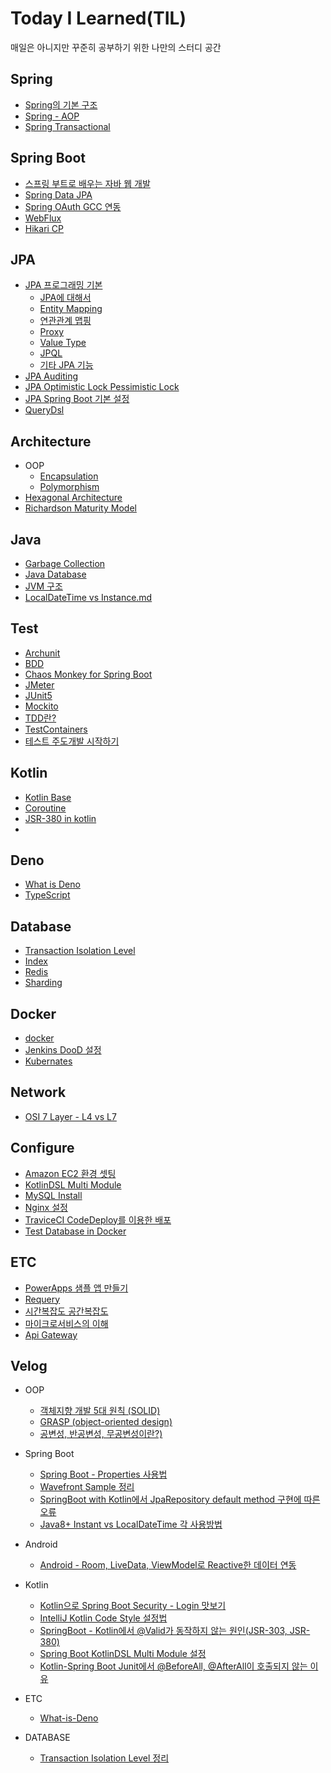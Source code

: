 
# Today I Learned(TIL)

매일은 아니지만 꾸준히 공부하기 위한 나만의 스터디 공간

<!--[TOC]: # "## Table of Contents"-->

## Spring
- [Spring의 기본 구조](Spring/Spring의%20기본%20구조.md)
- [Spring - AOP](Spring/Spring%20-%20AOP.md)
- [Spring Transactional](Spring/Spring%20Transactional.md)

## Spring Boot
- [스프링 부트로 배우는 자바 웹 개발](SpringBoot/스프링%20부트로%20배우는%20자바%20웹%20개발.md)
- [Spring Data JPA](SpringBoot/Spring%20Data%20JPA.md)
- [Spring OAuth GCC 연동](SpringBoot/Spring%20OAuth%20GCC%20연동.md)
- [WebFlux](SpringBoot/WebFlux.md)
- [Hikari CP](SpringBoot/Hikari%20CP.md)

## JPA
- [JPA 프로그래밍 기본](JPA/JPA%20프로그래밍%20기본)
    - [JPA에 대해서](JPA/JPA%20프로그래밍%20기본/01_JPA에%20대해서.md)
    - [Entity Mapping](JPA/JPA%20프로그래밍%20기본/02_Entity%20Mapping.md)
    - [연관관계 맵핑](JPA/JPA%20프로그래밍%20기본/03_연관관계%20맵핑.md)
    - [Proxy](JPA/JPA%20프로그래밍%20기본/04_Proxy.md)
    - [Value Type](JPA/JPA%20프로그래밍%20기본/05_Value%20Type.md)
    - [JPQL](JPA/JPA%20프로그래밍%20기본/06_JPQL.md)
    - [기타 JPA 기능](JPA/JPA%20프로그래밍%20기본/07_기타%20JPA%20기능.md)
- [JPA Auditing](JPA/JPA%20Auditing.md)
- [JPA Optimistic Lock Pessimistic Lock](JPA/JPA%20Optimistic%20Lock%20Pessimistic%20Lock.md)
- [JPA Spring Boot 기본 설정](JPA/JPA%20Spring%20Boot%20기본%20설정.md)
- [QueryDsl](JPA/QueryDsl.md)

## Architecture
- OOP
  - [Encapsulation](Architecture/OOP/Encapsulation.md)
  - [Polymorphism](Architecture/OOP/Polymorphism.md)
- [Hexagonal Architecture](Architecture/Hexagonal%20Architecture.md)
- [Richardson Maturity Model](Architecture/Richardson%20Maturity%20Model.md)

## Java
- [Garbage Collection](Java/Garbage%20Collection.md)
- [Java Database](Java/Java%20Database.md)
- [JVM 구조](Java/JVM%20구조.md)
- [LocalDateTime vs Instance.md](Java/LocalDateTime%20vs%20Instance.md)

## Test
- [Archunit](Test/Archunit.md)
- [BDD](Test/BDD.md)
- [Chaos Monkey for Spring Boot](Test/Chaos%20Monkey%20for%20Spring%20Boot.md)
- [JMeter](Test/JMeter.md)
- [JUnit5](Test/JUnit5.md)
- [Mockito](Test/Mockito.md)
- [TDD란?](Test/TDD란%3F.md)
- [TestContainers](Test/TestContainers.md)
- [테스트 주도개발 시작하기](Test/테스트%20주도개발%20시작하기.md)


## Kotlin
- [Kotlin Base](Kotlin/Kotlin%20Base.md)
- [Coroutine](Kotlin/Coroutine.md)
- [JSR-380 in kotlin](Kotlin/JSR-380%20in%20kotlin.md)
- 
## Deno
- [What is Deno](Deno/What%20is%20Deno.md)
- [TypeScript](Deno/TypeScript.md)

## Database
- [Transaction Isolation Level](Database/Transaction%20Isolation%20Level.md)
- [Index](Database/Index.md)
- [Redis](Database/Redis.md)
- [Sharding](Database/Sharding.md)

## Docker
- [docker](Docker/docker.md)
- [Jenkins DooD 설정](Docker/Jenkins-dood.md)
- [Kubernates](Docker/Kubernates.md)


## Network
- [OSI 7 Layer - L4 vs L7](Network/OSI%207%20Layer%20-%20L4%20vs%20L7.md)

## Configure
- [Amazon EC2 환경 셋팅](Configure/Amazon%20EC2%20환경%20셋팅.md)
- [KotlinDSL Multi Module](Configure/KotlinDSL%20Multi%20Module.md)
- [MySQL Install](Configure/MySQL%20Install.md)
- [Nginx 설정](Configure/Nginx%20설정.md)
- [TraviceCI CodeDeploy를 이용한 배포](Configure/TraviceCI%20CodeDeploy를%20이용한%20배포.md)
- [Test Database in Docker](Configure/Test%20Database%20in%20Docker.md)

## ETC
- [PowerApps 샘플 앱 만들기](ETC/PowerApps%20샘플%20앱%20만들기.md)
- [Requery](ETC/Requery.md)
- [시간복잡도 공간복잡도](ETC/시간복잡도%20공간복잡도.md)
- [마이크로서비스의 이해](MSA/마이크로서비스의%20이해.md)
- [Api Gateway](MSA/Api%20Gateway.md)

## Velog
- OOP
  - [객체지향 개발 5대 원칙 (SOLID)](https://velog.io/@lsb156/%EA%B0%9D%EC%B2%B4%EC%A7%80%ED%96%A5-%EA%B0%9C%EB%B0%9C-5%EB%8C%80-%EC%9B%90%EC%B9%99-SOLID)
  - [GRASP (object-oriented design)](https://velog.io/@lsb156/GRASP-object-oriented-design)
  - [공변성, 반공변성, 무공변성이란?)](https://velog.io/@lsb156/covariance-contravariance)
  
- Spring Boot
  - [Spring Boot - Properties 사용법](https://velog.io/@lsb156/Spring-Boot-Properties-Usage)
  - [Wavefront Sample 정리](https://velog.io/@lsb156/Spring-Boot-Wavefront-Sample-%EC%A0%95%EB%A6%AC)
  - [SpringBoot with Kotlin에서 JpaRepository default method 구현에 따른 오류](https://velog.io/@lsb156/SpringBoot-with-Kotlin%EC%97%90%EC%84%9C-JpaRepository-default-method-%EA%B5%AC%ED%98%84%EC%97%90-%EB%94%B0%EB%A5%B8-%EC%98%A4%EB%A5%98)
  - [Java8+ Instant vs LocalDateTime 각 사용방법](https://velog.io/@lsb156/Instant-vs-LocalDateTime)

- Android
  - [Android - Room, LiveData, ViewModel로 Reactive한 데이터 연동](https://velog.io/@lsb156/Android-Room-LiveData-ViewModel%EB%A1%9C-Reactive%ED%95%9C-%EB%8D%B0%EC%9D%B4%ED%84%B0-%EC%97%B0%EB%8F%99)

- Kotlin
  - [Kotlin으로 Spring Boot Security - Login 맛보기](https://velog.io/@lsb156/Kotlin%EC%9C%BC%EB%A1%9C-Spring-Boot-Security-Login-%EB%A7%9B%EB%B3%B4%EA%B8%B0)
  - [IntelliJ Kotlin Code Style 설정법](https://velog.io/@lsb156/IntelliJ-Kotlin-Code-Style-%EC%84%A4%EC%A0%95%EB%B2%95)
  - [SpringBoot - Kotlin에서 @Valid가 동작하지 않는 원인(JSR-303, JSR-380)](https://velog.io/@lsb156/SpringBoot-Kotlin%EC%97%90%EC%84%9C-Valid%EA%B0%80-%EB%8F%99%EC%9E%91%ED%95%98%EC%A7%80-%EC%95%8A%EB%8A%94-%EC%9B%90%EC%9D%B8JSR-303-JSR-380)
  - [Spring Boot KotlinDSL Multi Module 설정](Configure/KotlinDSL%20Multi%20Module.md)
  - [Kotlin-Spring Boot Junit에서 @BeforeAll, @AfterAll이 호출되지 않는 이유](https://velog.io/@lsb156/Kotlin-Spring-Boot-Junit-BeforeAll-AfterAll)


- ETC
  - [What-is-Deno](https://velog.io/@lsb156/What-is-Deno)

- DATABASE
  - [Transaction Isolation Level 정리](https://velog.io/@lsb156/Transaction-Isolation-Level)


